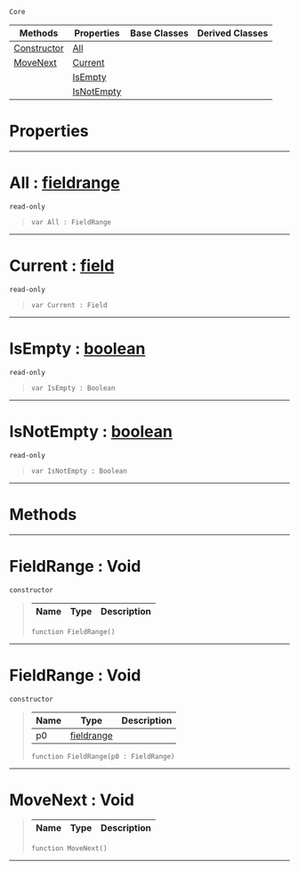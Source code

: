  `Core`

|Methods|Properties|Base Classes|Derived Classes|
|---|---|---|---|
|[ Constructor](https://github.com/ZilchEngine/ZilchDocs/blob/master/code_reference/nada_base_types/fieldrange.markdown#fieldrange-void)|[ All](https://github.com/ZilchEngine/ZilchDocs/blob/master/code_reference/nada_base_types/fieldrange.markdown#all-zero-engine-document)| | |
|[ MoveNext](https://github.com/ZilchEngine/ZilchDocs/blob/master/code_reference/nada_base_types/fieldrange.markdown#movenext-void)|[ Current](https://github.com/ZilchEngine/ZilchDocs/blob/master/code_reference/nada_base_types/fieldrange.markdown#current-zero-engine-docu)| | |
| |[ IsEmpty](https://github.com/ZilchEngine/ZilchDocs/blob/master/code_reference/nada_base_types/fieldrange.markdown#isempty-zero-engine-docu)| | |
| |[ IsNotEmpty](https://github.com/ZilchEngine/ZilchDocs/blob/master/code_reference/nada_base_types/fieldrange.markdown#isnotempty-zero-engine-d)| | |


 #  Properties


---  
 #  All : [fieldrange](https://github.com/ZilchEngine/ZilchDocs/blob/master/code_reference/nada_base_types/fieldrange.markdown)

 `read-only`

> 
> ``` lang=cpp, name=Nada
> var All : FieldRange


---  
 #  Current : [field](https://github.com/ZilchEngine/ZilchDocs/blob/master/code_reference/nada_base_types/field.markdown)

 `read-only`

> 
> ``` lang=cpp, name=Nada
> var Current : Field


---  
 #  IsEmpty : [boolean](https://github.com/ZilchEngine/ZilchDocs/blob/master/code_reference/nada_base_types/boolean.markdown)

 `read-only`

> 
> ``` lang=cpp, name=Nada
> var IsEmpty : Boolean


---  
 #  IsNotEmpty : [boolean](https://github.com/ZilchEngine/ZilchDocs/blob/master/code_reference/nada_base_types/boolean.markdown)

 `read-only`

> 
> ``` lang=cpp, name=Nada
> var IsNotEmpty : Boolean


---  
 #  Methods


---  
 #  FieldRange : Void

 `constructor`

> 
> |Name|Type|Description|
> |---|---|---|
> ``` lang=cpp, name=Nada
> function FieldRange()
> ``` 


---  
 #  FieldRange : Void

 `constructor`

> 
> |Name|Type|Description|
> |---|---|---|
> |p0|[fieldrange](https://github.com/ZilchEngine/ZilchDocs/blob/master/code_reference/nada_base_types/fieldrange.markdown)| |
> ``` lang=cpp, name=Nada
> function FieldRange(p0 : FieldRange)
> ``` 


---  
 #  MoveNext : Void

> 
> |Name|Type|Description|
> |---|---|---|
> ``` lang=cpp, name=Nada
> function MoveNext()
> ``` 


---  
 

 